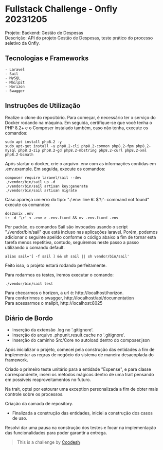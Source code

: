 # Fullstack Challenge - Onfly 20231205

Projeto: Backend: Gestão de Despesas
<br />
Descrição: API do projeto Gestão de Despesas, teste prático do processo seletivo da Onfly.

## Tecnologias e Frameworks
    - Laravel
    - Sail
    - MySQL
    - Mailpit
    - Horizon
    - Swagger

## Instruções de Utilização

Realize o clone do repositório.
Para começar, é necessário ter o serviço do Docker rodando na máquina.
Em seguida, certifique-se que você tenha o PHP 8.2+ e o Composer instalado também, caso não tenha, execute os comandos:
```
sudo apt install php8.2 -y
sudo apt-get install -y php8.2-cli php8.2-common php8.2-fpm php8.2-mysql php8.2-zip php8.2-gd php8.2-mbstring php8.2-curl php8.2-xml php8.2-bcmath
```
Após startar o docker, crie o arquivo .env com as informações contidas em .env.example.
Em seguida, execute os comandos:
```
composer require laravel/sail --dev
./vendor/bin/sail up -d
./vendor/bin/sail artisan key:generate
./vendor/bin/sail artisan migrate
```
Caso apareça um erro do tipo: "./.env: line 6: $'\r': command not found" execute os comandos:
```
dos2unix .env
tr -d '\r' < .env > .env.fixed && mv .env.fixed .env
```
Por padrão, os comandos Sail são invocados usando o script "./vendor/bin/sail" que está incluso nas aplicações laravel. Porém, podemos adicionar o seguinte apelido conforme o código abaixo a fim de tornar esta tarefa menos repetitiva, contudo, seguiremos neste passo a passo utilizando o comando default.
```
alias sail='[ -f sail ] && sh sail || sh vendor/bin/sail'
```
Feito isso, o projeto estará rodando perfeitamente.

Para rodarmos os testes, iremos executar o comando:
```
./vendor/bin/sail test
```

Para checarmos o horizon, a url é: http://localhost/horizon.
<br />
Para conferirmos o swagger, http://localhost/api/documentation
<br />
Para acessarmos o mailpit, http://localhost:8025

## Diário de Bordo

- Inserção da extensão .log no '.gitignore'.
- Inserção do arquivo .phpunit.result.cache no '.gitignore'.
- Inserção do caminho Src/Core no autoload dentro do composer.json

Após inicializar o projeto, comecei pela construção das entidades a fim de implementar as regras de negócio do sistema de maneira desacoplada do framework.

Criado o primeiro teste unitário para a entidade "Expense", e para classe correspondente, inseri os métodos mágicos dentro de uma trait pensando em possíveis reaproveitamentos no futuro.

Na trait, optei por estourar uma exception personalizada a fim de obter mais controle sobre os processos.

Criação da camada de repository.

- Finalizada a construção das entidades, iniciei a construção dos casos de uso.

Resolvi dar uma pausa na construção dos testes e focar na implementação das funcionalidades para poder garantir a entrega.

>  This is a challenge by [Coodesh](https://coodesh.com/)